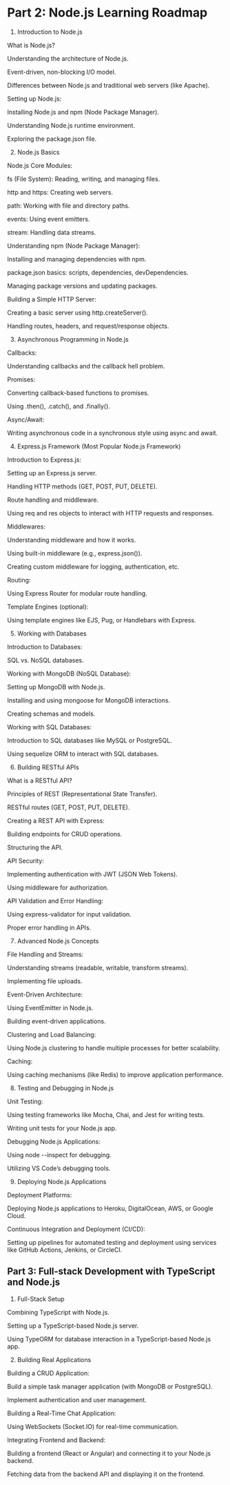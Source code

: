 # Part 2: Node.js Learning Roadmap

1. Introduction to Node.js

What is Node.js?

Understanding the architecture of Node.js.

Event-driven, non-blocking I/O model.

Differences between Node.js and traditional web servers (like Apache).

Setting up Node.js:

Installing Node.js and npm (Node Package Manager).

Understanding Node.js runtime environment.

Exploring the package.json file.

2. Node.js Basics

Node.js Core Modules:

fs (File System): Reading, writing, and managing files.

http and https: Creating web servers.

path: Working with file and directory paths.

events: Using event emitters.

stream: Handling data streams.

Understanding npm (Node Package Manager):

Installing and managing dependencies with npm.

package.json basics: scripts, dependencies, devDependencies.

Managing package versions and updating packages.

Building a Simple HTTP Server:

Creating a basic server using http.createServer().

Handling routes, headers, and request/response objects.

3. Asynchronous Programming in Node.js

Callbacks:

Understanding callbacks and the callback hell problem.

Promises:

Converting callback-based functions to promises.

Using .then(), .catch(), and .finally().

Async/Await:

Writing asynchronous code in a synchronous style using async and await.

4. Express.js Framework (Most Popular Node.js Framework)

Introduction to Express.js:

Setting up an Express.js server.

Handling HTTP methods (GET, POST, PUT, DELETE).

Route handling and middleware.

Using req and res objects to interact with HTTP requests and responses.

Middlewares:

Understanding middleware and how it works.

Using built-in middleware (e.g., express.json()).

Creating custom middleware for logging, authentication, etc.

Routing:

Using Express Router for modular route handling.

Template Engines (optional):

Using template engines like EJS, Pug, or Handlebars with Express.

5. Working with Databases

Introduction to Databases:

SQL vs. NoSQL databases.

Working with MongoDB (NoSQL Database):

Setting up MongoDB with Node.js.

Installing and using mongoose for MongoDB interactions.

Creating schemas and models.

Working with SQL Databases:

Introduction to SQL databases like MySQL or PostgreSQL.

Using sequelize ORM to interact with SQL databases.

6. Building RESTful APIs

What is a RESTful API?

Principles of REST (Representational State Transfer).

RESTful routes (GET, POST, PUT, DELETE).

Creating a REST API with Express:

Building endpoints for CRUD operations.

Structuring the API.

API Security:

Implementing authentication with JWT (JSON Web Tokens).

Using middleware for authorization.

API Validation and Error Handling:

Using express-validator for input validation.

Proper error handling in APIs.

7. Advanced Node.js Concepts

File Handling and Streams:

Understanding streams (readable, writable, transform streams).

Implementing file uploads.

Event-Driven Architecture:

Using EventEmitter in Node.js.

Building event-driven applications.

Clustering and Load Balancing:

Using Node.js clustering to handle multiple processes for better scalability.

Caching:

Using caching mechanisms (like Redis) to improve application performance.

8. Testing and Debugging in Node.js

Unit Testing:

Using testing frameworks like Mocha, Chai, and Jest for writing tests.

Writing unit tests for your Node.js app.

Debugging Node.js Applications:

Using node --inspect for debugging.

Utilizing VS Code’s debugging tools.

9. Deploying Node.js Applications

Deployment Platforms:

Deploying Node.js applications to Heroku, DigitalOcean, AWS, or Google Cloud.

Continuous Integration and Deployment (CI/CD):

Setting up pipelines for automated testing and deployment using services like GitHub Actions, Jenkins, or CircleCI.

## Part 3: Full-stack Development with TypeScript and Node.js

1. Full-Stack Setup

Combining TypeScript with Node.js.

Setting up a TypeScript-based Node.js server.

Using TypeORM for database interaction in a TypeScript-based Node.js app.

2. Building Real Applications

Building a CRUD Application:

Build a simple task manager application (with MongoDB or PostgreSQL).

Implement authentication and user management.

Building a Real-Time Chat Application:

Using WebSockets (Socket.IO) for real-time communication.

Integrating Frontend and Backend:

Building a frontend (React or Angular) and connecting it to your Node.js backend.

Fetching data from the backend API and displaying it on the frontend.
